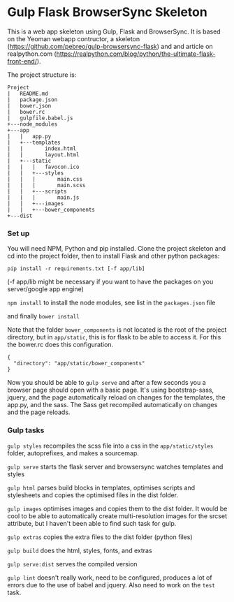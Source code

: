 # Gulp Flask BrowserSync Skeleton

This is a web app skeleton using Gulp, Flask and BrowserSync.
It is based on the Yeoman webapp contructor, a skeleton (https://github.com/pebreo/gulp-browsersync-flask) and and article on realpython.com (https://realpython.com/blog/python/the-ultimate-flask-front-end/).

The project structure is:
```
Project
|   README.md
|   package.json
|   bower.json
|   bower.rc
|   gulpfile.babel.js
+---node_modules
+---app
|   |   app.py
|   +---templates
|   |       index.html
|   |       layout.html
|   +---static
|   |   |   favocon.ico
|   |   +---styles
|   |   |       main.css
|   |   |       main.scss
|   |   +---scripts
|   |   |       main.js
|   |   +---images
|   |   +---bower_components
+---dist
```

### Set up

You will need NPM, Python and pip installed.
Clone the project skeleton and cd into the project folder, then
to install Flask and other python packages:

`pip install -r requirements.txt [-f app/lib]`

(-f app/lib might be necessary if you want to have the packages on you server/google app engine)

`npm install` to install the node modules, see list in the `packages.json` file 

and finally `bower install`

Note that the folder `bower_components` is not located is the root of the project directory, but in `app/static`, this is for flask to be able to
access it. For this the bower.rc does this configuration.
```
{
  "directory": "app/static/bower_components"
}
```
Now you should be able to `gulp serve` and after a few seconds you a browser page should open with a basic page. It's using bootstrap-sass, jquery, and the page automatically reload on changes for the templates, the app.py, and the sass. The Sass get recompiled automatically on changes and the page reloads.

### Gulp tasks

`gulp styles`
recompiles the scss file into a css in the `app/static/styles` folder, autoprefixes, and makes a sourcemap.

`gulp serve` starts the flask server and browsersync watches templates and styles

`gulp html` parses build blocks in templates, optimises scripts and stylesheets and copies the optimised files in the dist folder.

`gulp images` optimises images and copies them to the dist folder. It would be cool to be able to automatically create multi-resolution images for the srcset attribute, but I haven't been able to find such task for gulp.

`gulp extras` copies the extra files to the dist folder (python files)

`gulp build` does the html, styles, fonts, and extras

`gulp serve:dist` serves the compiled version

`gulp lint` doesn't really work, need to be configured, produces a lot of errors due to the use of babel and jquery. Also need to work on the `test` task.






